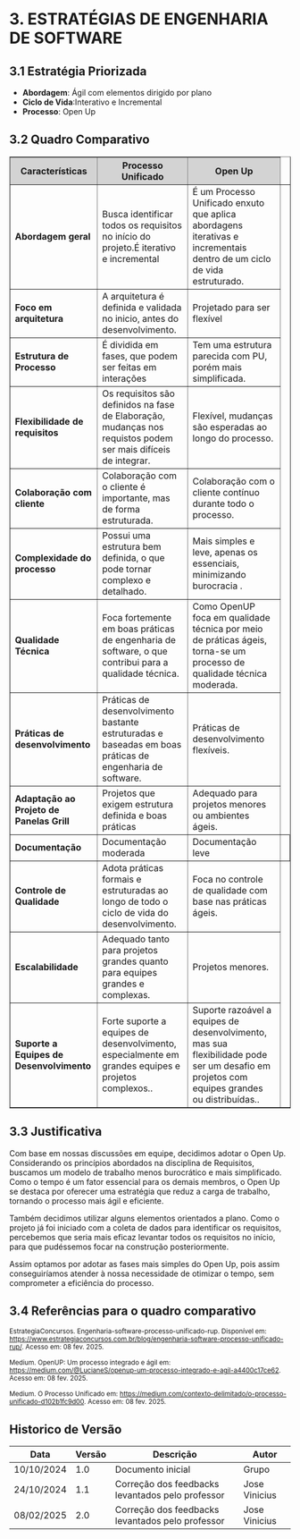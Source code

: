# **3. ESTRATÉGIAS DE ENGENHARIA DE SOFTWARE**

## **3.1 Estratégia Priorizada**

- **Abordagem**: Ágil com elementos dirigido por plano 
- **Ciclo de Vida**:Interativo e Incremental
- **Processo**: Open Up

## **3.2 Quadro Comparativo**

<table border="1">
  <thead style="background-color: #D3D3D3;">
    <tr>
      <th><strong>Características</strong></th>
      <th><strong>Processo Unificado</strong></th>
      <th><strong>Open Up</strong></th>
    </tr>
  </thead>
  <tbody>
    <tr>
      <td><strong>Abordagem geral</strong></td>
      <td>Busca identificar todos os requisitos no início do projeto.É iterativo e incremental</td>
      <td>É um Processo Unificado enxuto que aplica abordagens iterativas e incrementais dentro de um ciclo de vida estruturado.</td>
    </tr>
    <tr>
      <td><strong>Foco em arquitetura</strong></td>
      <td>A arquitetura é definida e validada no inicio, antes do desenvolvimento.</td>
      <td>Projetado para ser flexível  </td>
    </tr>
    <tr>
      <td><strong>Estrutura de Processo</strong></td>
      <td>É dividida em fases, que podem ser feitas em interações </td>
      <td>Tem uma estrutura parecida com PU, porém mais simplificada. </td>
    </tr>
    <tr>
      <td><strong>Flexibilidade de requisitos</strong></td>
      <td>Os requisitos são definidos na fase de Elaboração, mudanças nos requistos podem ser mais difíceis de integrar.</td>
      <td>Flexível, mudanças são esperadas ao longo do processo.</td>
    </tr>
    <tr>
      <td><strong>Colaboração com cliente</strong></td>
      <td>Colaboração com o cliente é importante, mas de forma estruturada.</td>
      <td>Colaboração com o cliente contínuo durante todo o processo.</td>
    </tr>
    <tr>
      <td><strong>Complexidade do processo</strong></td>
      <td>Possui uma estrutura bem definida, o que pode tornar complexo e detalhado. </td>
      <td>Mais simples e leve, apenas os essenciais, minimizando burocracia .</td>
    </tr>
    <tr>
      <td><strong>Qualidade Técnica</strong></td>
      <td>Foca fortemente em boas práticas de engenharia de software, o que contribui para a qualidade técnica.</td>
      <td>Como OpenUP foca em qualidade técnica por meio de práticas ágeis, torna-se um processo de qualidade técnica moderada.</td>
    </tr>
    <tr>
      <td><strong>Práticas de desenvolvimento</strong></td>
      <td>Práticas de desenvolvimento bastante estruturadas e baseadas em boas práticas de engenharia de software.</td>
      <td> Práticas de desenvolvimento flexíveis. </td>
    </tr>
    <tr>
      <td><strong>Adaptação ao Projeto de Panelas Grill</strong></td>
      <td>Projetos que exigem estrutura definida e boas práticas</td>
      <td>Adequado para projetos menores ou ambientes ágeis. </td>
    </tr>
    <tr>
      <td><strong>Documentação</strong></td>
      <td>Documentação moderada</td>
      <td>Documentação leve <td>
    </tr>
    <tr>
      <td><strong>Controle de Qualidade</strong></td>
      <td>Adota práticas formais e estruturadas ao longo de todo o ciclo de vida do desenvolvimento.</td>
      <td> Foca no controle de qualidade com base nas práticas ágeis. </td>
    </tr>
    <tr>
      <td><strong>Escalabilidade</strong></td>
      <td>Adequado tanto para projetos grandes quanto para equipes grandes e complexas.</td>
      <td>Projetos menores. </td>
    </tr>
    <tr>
      <td><strong>Suporte a Equipes de Desenvolvimento</strong></td>
      <td>Forte suporte a equipes de desenvolvimento, especialmente em grandes equipes e projetos complexos..</td>
      <td>Suporte razoável a equipes de desenvolvimento, mas sua flexibilidade pode ser um desafio em projetos com equipes grandes ou distribuídas.. </td>
    </tr>
  </tbody>
</table>


## **3.3 Justificativa**

Com base em nossas discussões em equipe, decidimos adotar o Open Up. Considerando os princípios abordados na disciplina de Requisitos, buscamos um modelo de trabalho menos burocrático e mais simplificado. Como o tempo é um fator essencial para os demais membros, o Open Up se destaca por oferecer uma estratégia que reduz a carga de trabalho, tornando o processo mais ágil e eficiente.

Também decidimos utilizar alguns elementos orientados a plano. Como o projeto já foi iniciado com a coleta de dados para identificar os requisitos, percebemos que seria mais eficaz levantar todos os requisitos no início, para que pudéssemos focar na construção posteriormente. 

Assim optamos por adotar as fases mais simples do Open Up, pois assim conseguiríamos atender à nossa necessidade de otimizar o tempo, sem comprometer a eficiência do processo.


## **3.4 Referências para o quadro comparativo**
<small>EstrategiaConcursos. Engenharia-software-processo-unificado-rup. Disponível em: <https://www.estrategiaconcursos.com.br/blog/engenharia-software-processo-unificado-rup/>. Acesso em: 08 fev. 2025.</small>

<small>Medium. OpenUP: Um processo integrado e ágil em: <https://medium.com/@LucianeS/openup-um-processo-integrado-e-agil-a4400c17ce62>. Acesso em: 08 fev. 2025.</small>

<small>Medium. O Processo Unificado em: <https://medium.com/contexto-delimitado/o-processo-unificado-d102b1fc9d00>. Acesso em: 08 fev. 2025.</small>



## Historico de Versão 
| Data       | Versão | Descrição                                             | Autor      |
|------------|--------|-------------------------------------------------------|------------|
| 10/10/2024 | 1.0    | Documento inicial  | Grupo    |
| 24/10/2024 | 1.1    | Correção dos feedbacks levantados pelo professor  |   Jose Vinicius      |
| 08/02/2025 | 2.0    | Correção dos feedbacks levantados pelo professor  |   Jose Vinicius      |
